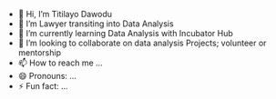 - 👋 Hi, I’m Titilayo Dawodu
- 👀 I’m Lawyer transiting into Data Analysis
- 🌱 I’m currently learning Data Analysis with Incubator Hub
- 💞️ I’m looking to collaborate on data analysis Projects; volunteer or mentorship
- 📫 How to reach me ...
- 😄 Pronouns: ...
- ⚡ Fun fact: ...

<!---
Titilayo-star/Titilayo-star is a ✨ special ✨ repository because its `README.md` (this file) appears on your GitHub profile.
You can click the Preview link to take a look at your changes.
--->
